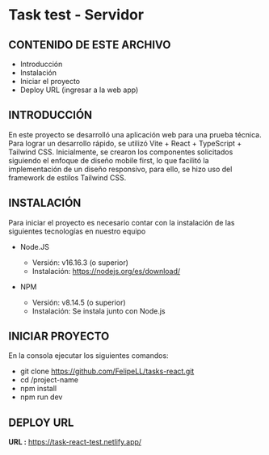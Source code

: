 # Task test - Servidor

CONTENIDO DE ESTE ARCHIVO
---------------------

 * Introducción
 * Instalación
 * Iniciar el proyecto
 * Deploy URL (ingresar a la web app)



INTRODUCCIÓN
------------

En este proyecto se desarrolló una aplicación web para una prueba técnica. Para lograr un desarrollo rápido, se utilizó Vite + React + TypeScript + Tailwind CSS. Inicialmente, se crearon los componentes solicitados siguiendo el enfoque de diseño mobile first, lo que facilitó la implementación de un diseño responsivo, para ello, se hizo uso del framework de estilos Tailwind CSS.

INSTALACIÓN
------------

Para iniciar el proyecto es necesario contar con la instalación de las siguientes tecnologías en nuestro equipo


* Node.JS 

  * Versión: v16.16.3 (o superior)
  * Instalación: https://nodejs.org/es/download/

* NPM 

  * Versión: v8.14.5 (o superior)
  * Instalación: Se instala junto con Node.js


INICIAR PROYECTO
-----------------
En la consola ejecutar los siguientes comandos:

   * git clone https://github.com/FelipeLL/tasks-react.git
   * cd /project-name
   * npm install
   * npm run dev

 
 DEPLOY URL
----------------

**URL :** https://task-react-test.netlify.app/


